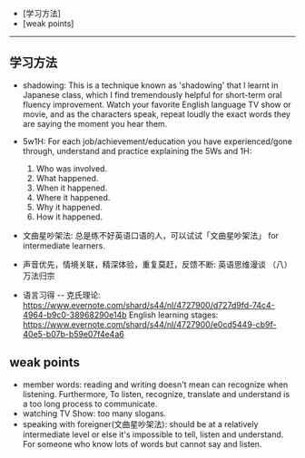 - [学习方法]
- [weak points]

------

## 学习方法
- shadowing: This is a technique known as 'shadowing' that I learnt in Japanese class, which I find tremendously helpful for short-term oral fluency improvement. Watch your favorite English language TV show or movie, and as the characters speak, repeat loudly the exact words they are saying the moment you hear them.

- 5w1H: For each job/achievement/education you have experienced/gone through, understand and practice explaining the 5Ws and 1H:
	1. Who was involved.
	2. What happened.
	3. When it happened.
	4. Where it happened.
	5. Why it happened.
	6. How it happened.

- 文曲星吵架法: 总是练不好英语口语的人，可以试试「文曲星吵架法」 for intermediate learners. 
- 声音优先，情境关联，精深体验，重复莫赶，反馈不断: 英语思维漫谈 （八） 万法归宗
- 语言习得 -- 克氏理论: https://www.evernote.com/shard/s44/nl/4727900/d727d9fd-74c4-4964-b9c0-38968290e14b
	English learning stages: https://www.evernote.com/shard/s44/nl/4727900/e0cd5449-cb9f-40e5-b07b-b59e07f4e4a6

## weak points
- member words: reading and writing doesn't mean can recognize when listening. Furthermore, To listen, recognize, translate and understand is a too long process to communicate.
- watching TV Show:   too many slogans. 
- speaking with foreigner(文曲星吵架法):  should be at a relatively intermediate level or else it's impossible to tell, listen and understand. For someone who know lots of words but cannot say and listen.
